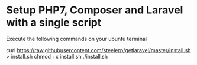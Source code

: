 # Setup PHP7, Composer and Laravel with a single script

Execute the following commands on your ubuntu terminal

curl https://raw.githubusercontent.com/steelerp/getlaravel/master/install.sh > install.sh
chmod +x install.sh
./install.sh
